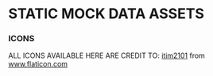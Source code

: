 # STATIC MOCK DATA ASSETS

### ICONS
ALL ICONS AVAILABLE HERE ARE CREDIT TO:  <a href="https://www.flaticon.com/authors/itim2101" title="itim2101">itim2101</a> from <a href="https://www.flaticon.com/"             title="Flaticon">www.flaticon.com</a></div>
